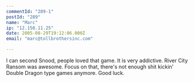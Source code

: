 ```yaml
---
commentId: "289-1"
postId: "289"
name: "Marc"
ip: "12.150.11.25"
date: 2005-08-29T19:12:06.000Z
email: "marc@tollbrothersinc.com"

---
```

<p>I can second Snood, people loved that game.  It is very addictive.
River City Ransom was awesome.  Focus on that, there's not enough shit kickin' Double Dragon type games anymore.  Good luck.</p>